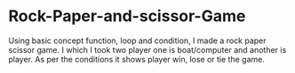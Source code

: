 # Rock-Paper-and-scissor-Game
Using basic concept function, loop and condition, I made a rock paper scissor game. I which I took two player one is boat/computer and another is player. As per the conditions it shows player win, lose or tie the game.
